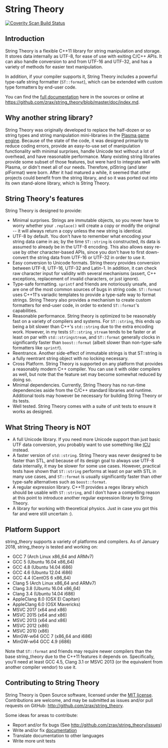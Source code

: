 String Theory
=============

<a href="https://scan.coverity.com/projects/zrax-string_theory">
  <img alt="Coverity Scan Build Status"
       src="https://scan.coverity.com/projects/8580/badge.svg"/>
</a>

Introduction
------------

String Theory is a flexible C++11 library for string manipulation and storage.
It stores data internally as UTF-8, for ease of use with exiting C/C++ APIs.
It can also handle conversion to and from UTF-16 and UTF-32, and has a variety
of methods for easier text manipulation.

In addition, if your compiler supports it, String Theory includes a powerful
type-safe string formatter (`ST::format`), which can be extended with custom
type formatters by end-user code.

You can find the [full documentation](doc/index.md) here in the sources or
online at https://github.com/zrax/string_theory/blob/master/doc/index.md.

Why another string library?
---------------------------

String Theory was originally developed to replace the half-dozen or so string
types and string manipulation mini-libraries in the [Plasma game
engine](http://github.com/H-uru/Plasma).  Because of the state of the code, it
was designed primarily to reduce coding errors, provide an easy-to-use set of
manipulation functionality with minimal surprises, handle Unicode text without
a lot of overhead, and have reasonable performance.  Many existing string
libraries provide some subset of those features, but were hard to integrate
well with Plasma, or didn't meet all of our needs.  Therefore, plString (and
later plFormat) were born.  After it had matured a while, it seemed that other
projects could benefit from the string library, and so it was ported out into
its own stand-alone library, which is String Theory.

String Theory's features
------------------------

String Theory is designed to provide:
- Minimal surprises.  Strings are immutable objects, so you never have to worry
  whether your `.replace()` will create a copy or modify the original -- it
  will always return a copy unless the new string is identical.
- UTF-8 by default.  You don't have to remember what encoding your string data
  came in as; by the time `ST::string` is constructed, its data is assumed to
  already be in the UTF-8 encoding.  This also allows easy re-use by other
  character-based APIs, since you don't have to first down-convert the string
  data from UTF-16 or UTF-32 in order to use it.
- Easy conversion to Unicode formats.  String theory provides conversion
  between UTF-8, UTF-16, UTF-32 and Latin-1.  In addition, it can check raw
  character input for validity with several mechanisms (assert, C++ exceptions,
  replacement of invalid characters, or just ignore).
- Type-safe formatting.  `sprintf` and friends are notoriously unsafe, and
  are one of the most common sources of bugs in string code.  `ST::format` uses
  C++11's variadic templates to provide a type-safe way to format strings.
  String Theory also provides a mechanism to create custom formatters for
  end-user code, in order to extend `ST::format`'s capabilities.
- Reasonable performance.  String theory is optimized to be reasonably fast
  on a variety of compilers and systems.  For `ST::string`, this ends up being
  a bit slower than C++'s `std::string` due to the extra encoding work.
  However, in my tests `ST::string_stream` tends to be faster or at least on
  par with `std::stringstream`, and `ST::format` generally clocks in
  significantly faster than `boost::format` (albeit slower than non-type-safe
  formatters like `sprintf`).
- Reentrance.  Another side-effect of immutable strings is that ST::string is
  a fully reentrant string object with no locking necessary.
- Cross Platform.  String Theory is supported on any platform that provides a
  reasonably modern C++ compiler.  You can use it with older compilers as well,
  but note that the feature set may become somewhat reduced by doing so.
- Minimal dependencies.  Currently, String Theory has no run-time dependencies
  aside from the C/C++ standard libraries and runtime.  Additional tools may
  however be necessary for building String Theory or its tests.
- Well tested.  String Theory comes with a suite of unit tests to ensure it
  works as designed.

What String Theory is NOT
-------------------------

- A full Unicode library.  If you need more Unicode support than just basic
  UTF data conversion, you probably want to use something like
  [ICU](http://icu-project.org) instead.
- A faster version of `std::string`.  String Theory was never designed to be
  faster than STL, and because of its design goal to always use UTF-8 data
  internally, it may be slower for some use cases.  However, practical tests
  have shown that `ST::string` performs at least on par with STL in many use
  cases, and `ST::format` is usually significantly faster than other type-safe
  alternatives such as `boost::format`.
- A regular expression library.  C++11 provides a regex library which should
  be usable with `ST::string`, and I don't have a compelling reason at this
  point to introduce another regular expression library to String Theory.
- A library for working with theoretical physics.  Just in case you got this
  far and were still uncertain :).

Platform Support
----------------

string_theory supports a variety of platforms and compilers.  As of January
2018, string_theory is tested and working on:
- GCC 7 (Arch Linux x86_64 and ARMv7)
- GCC 5 (Ubuntu 16.04 x86_64)
- GCC 4.8 (Ubuntu 14.04 i686)
- GCC 4.6 (Ubuntu 12.04 i686)
- GCC 4.4 (CentOS 6 x86_64)
- Clang 5 (Arch Linux x86_64 and ARMv7)
- Clang 3.8 (Ubuntu 16.04 x86_64)
- Clang 3.4 (Ubuntu 14.04 i686)
- AppleClang 8.0 (OSX El Capitan)
- AppleClang 6.0 (OSX Mavericks)
- MSVC 2017 (x64 and x86)
- MSVC 2015 (x64 and x86)
- MSVC 2013 (x64 and x86)
- MSVC 2012 (x86)
- MSVC 2010 (x86)
- MinGW-w64 GCC 7 (x86_64 and i686)
- MinGW-w64 GCC 4.9 (i686)

Note that `ST::format` and friends may require newer compilers than the base
string_theory due to the C++11 features it depends on.  Specifically, you'll
need at least GCC 4.5, Clang 3.1 or MSVC 2013 (or the equivalent from another
compiler vendor) to use it.

Contributing to String Theory
-----------------------------

String Theory is Open Source software, licensed under the
[MIT license](https://opensource.org/licenses/MIT).  Contributions are welcome,
and may be submitted as issues and/or pull requests on GitHub:
http://github.com/zrax/string_theory.

Some ideas for areas to contribute:
- Report and/or fix bugs (See http://github.com/zrax/string_theory/issues)
- Write and/or fix [documentation](doc/index.md)
- Translate documentation to other languages
- Write more unit tests
